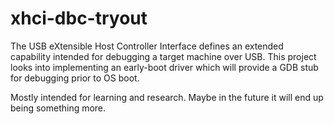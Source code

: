 # xhci-dbc-tryout

The USB eXtensible Host Controller Interface defines an extended capability intended for debugging a target machine over USB.
This project looks into implementing an early-boot driver which will provide a GDB stub for debugging prior to OS boot.

Mostly intended for learning and research. Maybe in the future it will
end up being something more.
